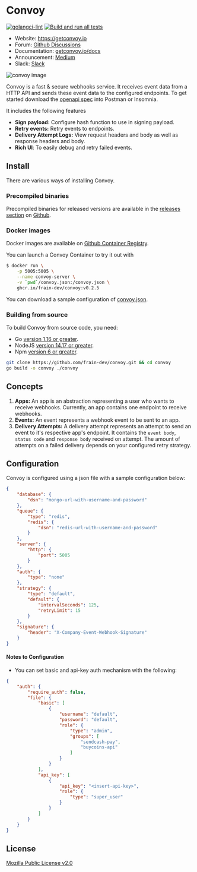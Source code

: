 Convoy
=========
[![golangci-lint](https://github.com/frain-dev/convoy/actions/workflows/linter.yml/badge.svg)](https://github.com/frain-dev/convoy/actions/workflows/linter.yml)
[![Build and run all tests](https://github.com/frain-dev/convoy/actions/workflows/go.yml/badge.svg)](https://github.com/frain-dev/convoy/actions/workflows/go.yml)
- Website: https://getconvoy.io
- Forum: [Github Discussions](https://github.com/frain-dev/convoy/discussions)
- Documentation: [getconvoy.io/docs](https://getconvoy.io/docs)
- Announcement: [Medium](https://medium.com/frain-technologies/tagged/convoy)
- Slack: [Slack](https://join.slack.com/t/convoy-community/shared_invite/zt-xiuuoj0m-yPp~ylfYMCV9s038QL0IUQ)

![convoy image](./convoy-logo.svg)

Convoy is a fast & secure webhooks service. It receives event data from a HTTP API and sends these event data to the
configured endpoints. To get started download
the [openapi spec](https://github.com/frain-dev/convoy/blob/main/openapi.yaml) into Postman or Insomnia.

It includes the following features

- **Sign payload:** Configure hash function to use in signing payload.
- **Retry events:** Retry events to endpoints.
- **Delivery Attempt Logs:** View request headers and body as well as response headers and body.
- **Rich UI**: To easily debug and retry failed events.

## Install

There are various ways of installing Convoy.

### Precompiled binaries

Precompiled binaries for released versions are available in
the [releases section](https://github.com/frain-dev/convoy/releases)
on [Github](https://github.com/frain-dev/convoy).

### Docker images

Docker images are available on [Github Container Registry](https://github.com/frain-dev/convoy/pkgs/container/convoy).

You can launch a Convoy Container to try it out with

```bash
$ docker run \
	-p 5005:5005 \
	--name convoy-server \
	-v `pwd`/convoy.json:/convoy.json \
	ghcr.io/frain-dev/convoy:v0.2.5
```

You can download a sample configuration of [convoy.json](https://github.com/frain-dev/convoy/blob/main/convoy.json).

### Building from source

To build Convoy from source code, you need:

* Go [version 1.16 or greater](https://golang.org/doc/install).
* NodeJS [version 14.17 or greater](https://nodejs.org).
* Npm [version 6 or greater](https://npmjs.com).

```bash
git clone https://github.com/frain-dev/convoy.git && cd convoy
go build -o convoy ./convoy
```

## Concepts

1. **Apps:** An app is an abstraction representing a user who wants to receive webhooks. Currently, an app contains one
   endpoint to receive webhooks.
2. **Events:** An event represents a webhook event to be sent to an app.
3. **Delivery Attempts:** A delivery attempt represents an attempt to send an event to it's respective app's endpoint.
   It contains the `event body`, `status code` and `response body` received on attempt. The amount of attempts on a
   failed delivery depends on your configured retry strategy.

## Configuration

Convoy is configured using a json file with a sample configuration below:

```json
{
    "database": {
        "dsn": "mongo-url-with-username-and-password"
    },
    "queue": {
        "type": "redis",
        "redis": {
            "dsn": "redis-url-with-username-and-password"
        }
    },
    "server": {
        "http": {
            "port": 5005
        }
    },
    "auth": {
        "type": "none"
    },
    "strategy": {
        "type": "default",
        "default": {
            "intervalSeconds": 125,
            "retryLimit": 15
        }
    },
    "signature": {
        "header": "X-Company-Event-Webhook-Signature"
    }
}
```

#### Notes to Configuration

- You can set basic and api-key auth mechanism with the following:

```json
{
    "auth": {
        "require_auth": false,
        "file": {
            "basic": [
                {
                    "username": "default",
                    "password": "default",
                    "role": {
                        "type": "admin",
                        "groups": [
                            "sendcash-pay",
                            "buycoins-api"
                        ]
                    }
                }
            ],
            "api_key": [
                {
                    "api_key": "<insert-api-key>",
                    "role": {
                        "type": "super_user"
                    }
                }
            ]
        }
    }
}
```

## License

[Mozilla Public License v2.0](https://github.com/frain-dev/convoy/blob/main/LICENSE)
